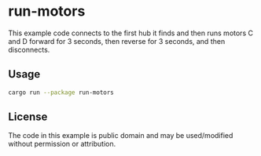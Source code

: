 # run-motors

This example code connects to the first hub it finds and then runs motors
C and D forward for 3 seconds, then reverse for 3 seconds, and then
disconnects.

## Usage
```bash
cargo run --package run-motors
```

## License
The code in this example is public domain and may be used/modified without permission or attribution.
